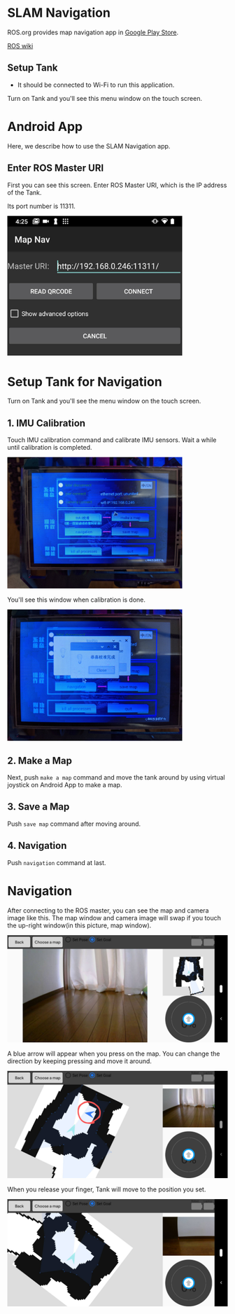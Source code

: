 # SLAM Navigation
ROS.org provides map navigation app in [Google Play Store](https://play.google.com/store/apps/details?id=com.github.rosjava.android_apps.map_nav.kinetic&hl=ja).

[ROS wiki](http://www.ros.org/wiki/android_map_nav)

## Setup Tank
- It should be connected to Wi-Fi to run this application.

Turn on Tank and you'll see this menu window on the touch screen.
# Android App
Here, we describe how to use the SLAM Navigation app.
## Enter ROS Master URI
First you can see this screen.
Enter ROS Master URI, which is the IP address of the Tank.

Its port number is 11311.

<img src="fig/master-uri.jpg" width=400>


# Setup Tank for Navigation
Turn on Tank and you'll see the menu window on the touch screen.
## 1. IMU Calibration
Touch IMU calibration command and calibrate IMU sensors.
Wait a while until calibration is completed.

<img src="fig/touchscreen-menu-1.jpg" width=400>

You'll see this window when calibration is done.

<img src="fig/touchscreen-menu-2.jpg" width=400>


## 2. Make a Map
Next, push `make a map` command and move the tank around by using virtual joystick on Android App to make a map.

## 3. Save a Map
Push `save map` command after moving around.

## 4. Navigation
Push `navigation` command at last.


# Navigation
After connecting to the ROS master, you can see the map and camera image like this.
The map window and camera image will swap if you touch the up-right window(in this picture, map window).

<img src="fig/app-screen-1.jpg">

A blue arrow will appear when you press on the map.
You can change the direction by keeping pressing and move it around.

<img src="fig/app-screen-2.jpg">

When you release your finger, Tank will move to the position you set.

<img src="fig/app-screen-3.jpg">
